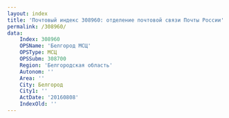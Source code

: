 ```yaml
---
layout: index
title: 'Почтовый индекс 308960: отделение почтовой связи Почты России'
permalink: /308960/
data:
    Index: 308960
    OPSName: 'Белгород МСЦ'
    OPSType: МСЦ
    OPSSubm: 308700
    Region: 'Белгородская область'
    Autonom: ''
    Area: ''
    City: Белгород
    City1: ''
    ActDate: '20160808'
    IndexOld: ''
---
```

